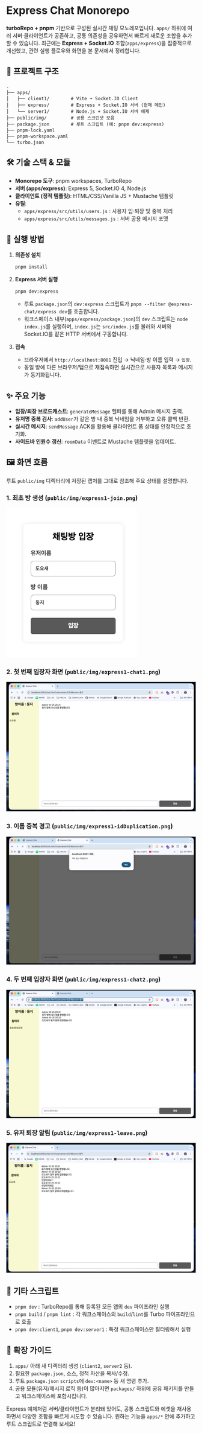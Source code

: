 # Express Chat Monorepo

**turboRepo + pnpm** 기반으로 구성된 실시간 채팅 모노레포입니다. `apps/` 하위에 여러 서버·클라이언트가 공존하고, 공통 의존성을 공유하면서 빠르게 새로운 조합을 추가할 수 있습니다. 최근에는 **Express + Socket.IO** 조합(`apps/express`)을 집중적으로 개선했고, 관련 실행 플로우와 화면을 본 문서에서 정리합니다.

## 📂 프로젝트 구조

```text
.
├── apps/
│   ├── client1/        # Vite + Socket.IO Client
│   ├── express/        # Express + Socket.IO 서버 (현재 메인)
│   └── server1/        # Node.js + Socket.IO 서버 예제
├── public/img/         # 공용 스크린샷 모음
├── package.json        # 루트 스크립트 (예: pnpm dev:express)
├── pnpm-lock.yaml
├── pnpm-workspace.yaml
└── turbo.json
```

## 🛠 기술 스택 & 모듈

- **Monorepo 도구**: pnpm workspaces, TurboRepo
- **서버 (apps/express)**: Express 5, Socket.IO 4, Node.js
- **클라이언트 (정적 템플릿)**: HTML/CSS/Vanilla JS + Mustache 템플릿
- **유틸**:
  - `apps/express/src/utils/users.js` : 사용자 입·퇴장 및 중복 처리
  - `apps/express/src/utils/messages.js` : 서버 공용 메시지 포맷

## 🚀 실행 방법

1. **의존성 설치**

   ```bash
   pnpm install
   ```

2. **Express 서버 실행**

   ```bash
   pnpm dev:express
   ```

   - 루트 `package.json`의 `dev:express` 스크립트가 `pnpm --filter @express-chat/express dev`를 호출합니다.
   - 워크스페이스 내부(`apps/express/package.json`)의 `dev` 스크립트는 `node index.js`를 실행하며, `index.js`는 `src/index.js`를 불러와 서버와 Socket.IO를 같은 HTTP 서버에서 구동합니다.

3. **접속**

   - 브라우저에서 `http://localhost:8081` 진입 → 닉네임·방 이름 입력 → `입장`.
   - 동일 방에 다른 브라우저/탭으로 재접속하면 실시간으로 사용자 목록과 메시지가 동기화됩니다.

## ✨ 주요 기능

- **입장/퇴장 브로드캐스트**: `generateMessage` 헬퍼를 통해 Admin 메시지 출력.
- **유저명 중복 검사**: `addUser`가 같은 방 내 중복 닉네임을 거부하고 오류 콜백 반환.
- **실시간 메시지**: `sendMessage` ACK를 활용해 클라이언트 폼 상태를 안정적으로 초기화.
- **사이드바 인원수 갱신**: `roomData` 이벤트로 Mustache 템플릿을 업데이트.

## 🖼 화면 흐름

루트 `public/img` 디렉터리에 저장된 캡처를 그대로 참조해 주요 상태를 설명합니다.

### 1. 최초 방 생성 (`public/img/express1-join.png`)
![Express Join](public/img/express1-join.png)

### 2. 첫 번째 입장자 화면 (`public/img/express1-chat1.png`)
![Express Chat 1](public/img/express1-chat1.png)

### 3. 이름 중복 경고 (`public/img/express1-idDuplication.png`)
![Express Duplicate](public/img/express1-idDuplication.png)

### 4. 두 번째 입장자 화면 (`public/img/express1-chat2.png`)
![Express Chat 2](public/img/express1-chat2.png)

### 5. 유저 퇴장 알림 (`public/img/express1-leave.png`)
![Express Leave](public/img/express1-leave.png)

## 🔌 기타 스크립트

- `pnpm dev` : TurboRepo를 통해 등록된 모든 앱의 `dev` 파이프라인 실행
- `pnpm build` / `pnpm lint` : 각 워크스페이스의 `build`/`lint`를 Turbo 파이프라인으로 호출
- `pnpm dev:client1`, `pnpm dev:server1` : 특정 워크스페이스만 필터링해서 실행

## 📝 확장 가이드

1. `apps/` 아래 새 디렉터리 생성 (`client2`, `server2` 등).
2. 필요한 `package.json`, 소스, 정적 자산을 복사/수정.
3. 루트 `package.json` `scripts`에 `dev:<name>` 등 새 명령 추가.
4. 공용 모듈(유저/메시지 로직 등)이 많아지면 `packages/` 하위에 공유 패키지를 만들고 워크스페이스에 포함시킵니다.

Express 예제처럼 서버/클라이언트가 분리돼 있어도, 공통 스크립트와 에셋을 재사용하면서 다양한 조합을 빠르게 시도할 수 있습니다. 원하는 기능을 `apps/*` 안에 추가하고 루트 스크립트로 연결해 보세요!
